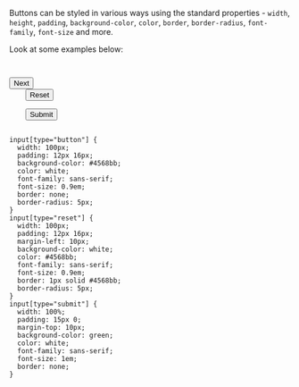 Buttons can be styled in various ways using the standard properties - `width`, `height`, `padding`, `background-color`, `color`, `border`, `border-radius`, `font-family`, `font-size` and more.

Look at some examples below:

<Editor lang="css">
<code>
<panel lang="html">
<input type="button" value="Next" />
    <input type="reset" value="Reset" /><br>
    <input type="submit" value="Submit" />
</panel>
<panel lang="css">
input[type="button"] {
  width: 100px;
  padding: 12px 16px;
  background-color: #4568bb;
  color: white;
  font-family: sans-serif;
  font-size: 0.9em;
  border: none;
  border-radius: 5px;
}
input[type="reset"] {
  width: 100px;
  padding: 12px 16px;
  margin-left: 10px;
  background-color: white;
  color: #4568bb;
  font-family: sans-serif;
  font-size: 0.9em;
  border: 1px solid #4568bb;
  border-radius: 5px;
}
input[type="submit"] {
  width: 100%;
  padding: 15px 0;
  margin-top: 10px;
  background-color: green;
  color: white;
  font-family: sans-serif;
  font-size: 1em;
  border: none;
}
</panel>
</code>
</Editor>